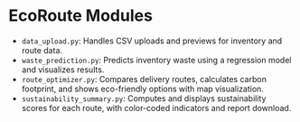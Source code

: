 # EcoRoute Modules

- `data_upload.py`: Handles CSV uploads and previews for inventory and route data.
- `waste_prediction.py`: Predicts inventory waste using a regression model and visualizes results.
- `route_optimizer.py`: Compares delivery routes, calculates carbon footprint, and shows eco-friendly options with map visualization.
- `sustainability_summary.py`: Computes and displays sustainability scores for each route, with color-coded indicators and report download.
